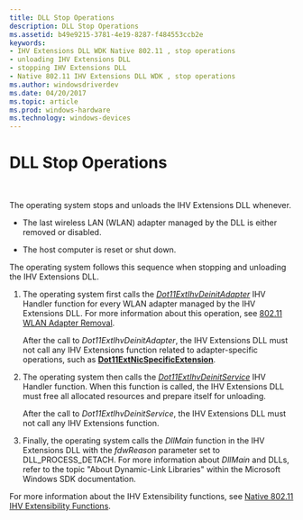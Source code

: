 ```yaml
---
title: DLL Stop Operations
description: DLL Stop Operations
ms.assetid: b49e9215-3781-4e19-8287-f484553ccb2e
keywords:
- IHV Extensions DLL WDK Native 802.11 , stop operations
- unloading IHV Extensions DLL
- stopping IHV Extensions DLL
- Native 802.11 IHV Extensions DLL WDK , stop operations
ms.author: windowsdriverdev
ms.date: 04/20/2017
ms.topic: article
ms.prod: windows-hardware
ms.technology: windows-devices
---
```


# DLL Stop Operations




 

The operating system stops and unloads the IHV Extensions DLL whenever.

-   The last wireless LAN (WLAN) adapter managed by the DLL is either removed or disabled.

-   The host computer is reset or shut down.

The operating system follows this sequence when stopping and unloading the IHV Extensions DLL.

1.  The operating system first calls the [*Dot11ExtIhvDeinitAdapter*](https://msdn.microsoft.com/library/windows/hardware/ff547452) IHV Handler function for every WLAN adapter managed by the IHV Extensions DLL. For more information about this operation, see [802.11 WLAN Adapter Removal](802-11-wlan-adapter-removal.md).

    After the call to *Dot11ExtIhvDeinitAdapter*, the IHV Extensions DLL must not call any IHV Extensions function related to adapter-specific operations, such as [**Dot11ExtNicSpecificExtension**](https://msdn.microsoft.com/library/windows/hardware/ff547526).

2.  The operating system then calls the [*Dot11ExtIhvDeinitService*](https://msdn.microsoft.com/library/windows/hardware/ff547457) IHV Handler function. When this function is called, the IHV Extensions DLL must free all allocated resources and prepare itself for unloading.

    After the call to *Dot11ExtIhvDeinitService*, the IHV Extensions DLL must not call any IHV Extensions function.

3.  Finally, the operating system calls the *DllMain* function in the IHV Extensions DLL with the *fdwReason* parameter set to DLL\_PROCESS\_DETACH. For more information about *DllMain* and DLLs, refer to the topic "About Dynamic-Link Libraries" within the Microsoft Windows SDK documentation.

For more information about the IHV Extensibility functions, see [Native 802.11 IHV Extensibility Functions](https://msdn.microsoft.com/library/windows/hardware/ff560609).

 

 






